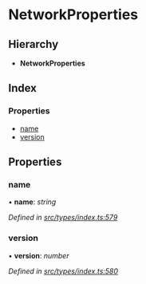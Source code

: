 # NetworkProperties

## Hierarchy

* **NetworkProperties**

## Index

### Properties

* [name](networkproperties.md#name)
* [version](networkproperties.md#version)

## Properties

### name

• **name**: _string_

_Defined in_ [_src/types/index.ts:579_](https://github.com/PolymathNetwork/polymesh-sdk/blob/7362b318/src/types/index.ts#L579)

### version

• **version**: _number_

_Defined in_ [_src/types/index.ts:580_](https://github.com/PolymathNetwork/polymesh-sdk/blob/7362b318/src/types/index.ts#L580)

